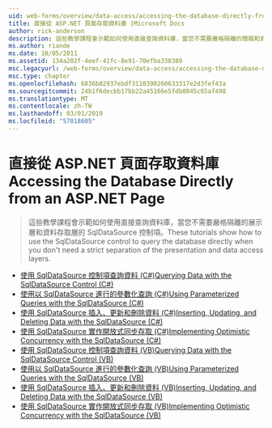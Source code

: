 ```yaml
---
uid: web-forms/overview/data-access/accessing-the-database-directly-from-an-aspnet-page/index
title: 直接從 ASP.NET 頁面存取資料庫 |Microsoft Docs
author: rick-anderson
description: 這些教學課程會示範如何使用直接查詢資料庫，當您不需要嚴格隔離的簡報和資料的 SqlDataSource 控制項...
ms.author: riande
ms.date: 10/05/2011
ms.assetid: 134a202f-4eef-41fc-8e91-70efba338389
msc.legacyurl: /web-forms/overview/data-access/accessing-the-database-directly-from-an-aspnet-page
msc.type: chapter
ms.openlocfilehash: 6836b02937ebdf3110390260633317e2d3fef43a
ms.sourcegitcommit: 24b1f6decbb17bb22a45166e5fdb0845c65af498
ms.translationtype: MT
ms.contentlocale: zh-TW
ms.lasthandoff: 03/01/2019
ms.locfileid: "57018605"
---
```

<a name="accessing-the-database-directly-from-an-aspnet-page"></a><span data-ttu-id="89ab8-103">直接從 ASP.NET 頁面存取資料庫</span><span class="sxs-lookup"><span data-stu-id="89ab8-103">Accessing the Database Directly from an ASP.NET Page</span></span>
====================
> <span data-ttu-id="89ab8-104">這些教學課程會示範如何使用直接查詢資料庫，當您不需要嚴格隔離的展示層和資料存取層的 SqlDataSource 控制項。</span><span class="sxs-lookup"><span data-stu-id="89ab8-104">These tutorials show how to use the SqlDataSource control to query the database directly when you don't need a strict separation of the presentation and data access layers.</span></span>


- [<span data-ttu-id="89ab8-105">使用 SqlDataSource 控制項查詢資料 (C#)</span><span class="sxs-lookup"><span data-stu-id="89ab8-105">Querying Data with the SqlDataSource Control (C#)</span></span>](querying-data-with-the-sqldatasource-control-cs.md)
- [<span data-ttu-id="89ab8-106">使用以 SqlDataSource 進行的參數化查詢 (C#)</span><span class="sxs-lookup"><span data-stu-id="89ab8-106">Using Parameterized Queries with the SqlDataSource (C#)</span></span>](using-parameterized-queries-with-the-sqldatasource-cs.md)
- [<span data-ttu-id="89ab8-107">使用 SqlDataSource 插入、更新和刪除資料 (C#)</span><span class="sxs-lookup"><span data-stu-id="89ab8-107">Inserting, Updating, and Deleting Data with the SqlDataSource (C#)</span></span>](inserting-updating-and-deleting-data-with-the-sqldatasource-cs.md)
- [<span data-ttu-id="89ab8-108">使用 SqlDataSource 實作開放式同步存取 (C#)</span><span class="sxs-lookup"><span data-stu-id="89ab8-108">Implementing Optimistic Concurrency with the SqlDataSource (C#)</span></span>](implementing-optimistic-concurrency-with-the-sqldatasource-cs.md)
- [<span data-ttu-id="89ab8-109">使用 SqlDataSource 控制項查詢資料 (VB)</span><span class="sxs-lookup"><span data-stu-id="89ab8-109">Querying Data with the SqlDataSource Control (VB)</span></span>](querying-data-with-the-sqldatasource-control-vb.md)
- [<span data-ttu-id="89ab8-110">使用以 SqlDataSource 進行的參數化查詢 (VB)</span><span class="sxs-lookup"><span data-stu-id="89ab8-110">Using Parameterized Queries with the SqlDataSource (VB)</span></span>](using-parameterized-queries-with-the-sqldatasource-vb.md)
- [<span data-ttu-id="89ab8-111">使用 SqlDataSource 插入、更新和刪除資料 (VB)</span><span class="sxs-lookup"><span data-stu-id="89ab8-111">Inserting, Updating, and Deleting Data with the SqlDataSource (VB)</span></span>](inserting-updating-and-deleting-data-with-the-sqldatasource-vb.md)
- [<span data-ttu-id="89ab8-112">使用 SqlDataSource 實作開放式同步存取 (VB)</span><span class="sxs-lookup"><span data-stu-id="89ab8-112">Implementing Optimistic Concurrency with the SqlDataSource (VB)</span></span>](implementing-optimistic-concurrency-with-the-sqldatasource-vb.md)
